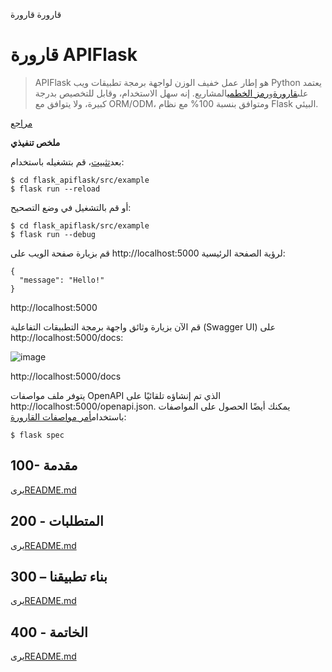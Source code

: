 قارورة قارورة

# قارورة APIFlask

> APIFlask هو إطار عمل خفيف الوزن لواجهة برمجة تطبيقات ويب Python يعتمد على[قارورة](https://github.com/pallets/flask)و[رمز الخطمي](https://github.com/marshmallow-code)المشاريع. إنه سهل الاستخدام، وقابل للتخصيص بدرجة كبيرة، ولا يتوافق مع ORM/ODM، ومتوافق بنسبة 100% مع نظام Flask البيئي.

[مراجع](./REFERENCES.md)

**ملخص تنفيذي**

بعد[تثبيت](./300/100/README.md)، قم بتشغيله باستخدام:

    $ cd flask_apiflask/src/example
    $ flask run --reload

أو قم بالتشغيل في وضع التصحيح:

    $ cd flask_apiflask/src/example
    $ flask run --debug

قم بزيارة صفحة الويب على http&#x3A;//localhost:5000 لرؤية الصفحة الرئيسية:

    {
      "message": "Hello!"
    }

http&#x3A;//localhost:5000

قم الآن بزيارة وثائق واجهة برمجة التطبيقات التفاعلية (Swagger UI) على http&#x3A;//localhost:5000/docs:

![image](https://github.com/user-attachments/assets/32bbb227-97fc-4f39-808b-a9f91f917979)

http&#x3A;//localhost:5000/docs

يتوفر ملف مواصفات OpenAPI الذي تم إنشاؤه تلقائيًا على http&#x3A;//localhost:5000/openapi.json. يمكنك أيضًا الحصول على المواصفات باستخدام[أمر مواصفات القارورة](https://apiflask.com/openapi/#the-flask-spec-command):

    $ flask spec

## 100- مقدمة

يرى[README.md](./100/README.md)

## 200 - المتطلبات

يرى[README.md](./200/README.md)

## 300 – بناء تطبيقنا

يرى[README.md](./300/README.md)

## 400 - الخاتمة

يرى[README.md](./400/README.md)

